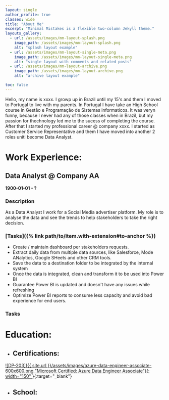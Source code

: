 ```yaml
---
layout: single
author_profile: true
classes: wide
title: "About Me"
excerpt: "Minimal Mistakes is a flexible two-column Jekyll theme."
layouts_gallery:
  - url: /assets/images/mm-layout-splash.png
    image_path: /assets/images/mm-layout-splash.png
    alt: "splash layout example"
  - url: /assets/images/mm-layout-single-meta.png
    image_path: /assets/images/mm-layout-single-meta.png
    alt: "single layout with comments and related posts"
  - url: /assets/images/mm-layout-archive.png
    image_path: /assets/images/mm-layout-archive.png
    alt: "archive layout example"

toc: false
---
```

Hello, my name is xxxx. I growp up in Brazil until my 15's and them I moved to Portugal to live with my parents. In Portugal I have take an High School course in Gestão e Programação de Sistemas informaticos. It was veryn funny, because I never had any of those classes when in Brazil, but my passion for thechnology led me to the sucess of completing the course. After that I started my professional career @ company xxxx. I started as Customer Service Representative and them I have moved into another 2 roles unitl become Data Analyst.


# Work Experience:
## Data Analyst @ Company AA 
**1900-01-01 - ?**

### Description
 As a Data Analyst I work for a Social Media advertiser platform. My role is to analyse the data and see the trends to help stakeholders to take the right decision.
### [Tasks]({% link path/to/item.with-extension#to-anchor %})
- Create / maintain dashboard per stakeholders requests.
- Extract daily data from multiple data sources, like Salesforce, Mode ANalytics, Google SHeets and other CRM tools.
- Save the data to a destination folder to be integrated by the internal system
- Once the data is integrated, clean and transform it to be used into Power BI
- Guarantee Power BI is updated and doesn't have any issues while refreshing
- Optimize Power BI reports to consume less capacity and avoid bad experience for end users. 

### Tasks

# Education:

- ## Certifications:
[![DP-203]({{ site.url }}/assets/images/azure-data-engineer-associate-600x600.png "Microsoft Certified: Azure Data Engineer Associate"){: width="150" }](https://google.com){:target="_blank"}

- ## School:
